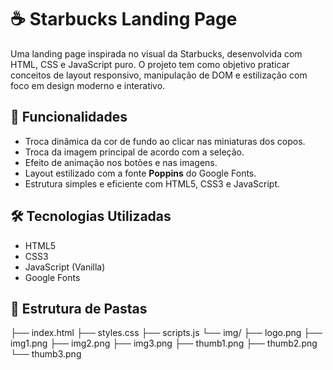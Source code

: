 # ☕ Starbucks Landing Page

Uma landing page inspirada no visual da Starbucks, desenvolvida com HTML, CSS e JavaScript puro. O projeto tem como objetivo praticar conceitos de layout responsivo, manipulação de DOM e estilização com foco em design moderno e interativo.



## 🚀 Funcionalidades

- Troca dinâmica da cor de fundo ao clicar nas miniaturas dos copos.
- Troca da imagem principal de acordo com a seleção.
- Efeito de animação nos botões e nas imagens.
- Layout estilizado com a fonte **Poppins** do Google Fonts.
- Estrutura simples e eficiente com HTML5, CSS3 e JavaScript.



## 🛠️ Tecnologias Utilizadas

- HTML5
- CSS3
- JavaScript (Vanilla)
- Google Fonts



## 📁 Estrutura de Pastas

├── index.html
├── styles.css
├── scripts.js
└── img/
├── logo.png
├── img1.png
├── img2.png
├── img3.png
├── thumb1.png
├── thumb2.png
└── thumb3.png
